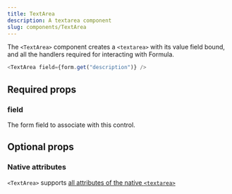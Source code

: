 ```yaml
---
title: TextArea
description: A textarea component
slug: components/TextArea
---
```


The `<TextArea>` component creates a `<textarea>` with its value field bound, and all the handlers
required for interacting with Formula.

```typescript jsx
<TextArea field={form.get("description")} />
```

## Required props 

### field 

The form field to associate with this control.

## Optional props

### Native attributes

`<TextArea>` supports [all attributes of the native `<textarea>`](https://developer.mozilla.org/en-US/docs/Web/HTML/Reference/Elements/textarea#attributes)
